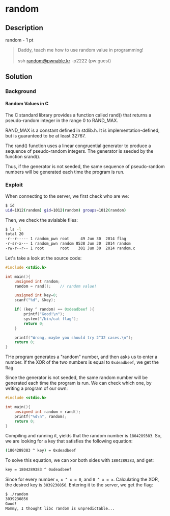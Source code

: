 # random

## Description

random - 1 pt

> Daddy, teach me how to use random value in programming! <br> <br>
> ssh random@pwnable.kr -p2222 (pw:guest)

## Solution

### Background

#### Random Values in C

The C standard library provides a function called rand() that returns a pseudo-random integer in the range 0 to RAND_MAX.

RAND_MAX is a constant defined in stdlib.h. It is implementation-defined, but is guaranteed to be at least 32767.

The rand() function uses a linear congruential generator to produce a sequence of pseudo-random integers. The generator is seeded by the function srand().

Thus, if the generator is not seeded, the same sequence of pseudo-random numbers will be generated each time the program is run.

### Exploit


When connecting to the server, we first check who are we:

```bash 
$ id
uid=1012(random) gid=1012(random) groups=1012(random)
```

Then, we check the avialable files:

```bash
$ ls -l
total 20
-r--r----- 1 random_pwn root     49 Jun 30  2014 flag
-r-sr-x--- 1 random_pwn random 8538 Jun 30  2014 random
-rw-r--r-- 1 root       root    301 Jun 30  2014 random.c
```

Let's take a look at the source code:

```c
#include <stdio.h>

int main(){
	unsigned int random;
	random = rand();	// random value!

	unsigned int key=0;
	scanf("%d", &key);

	if( (key ^ random) == 0xdeadbeef ){
		printf("Good!\n");
		system("/bin/cat flag");
		return 0;
	}

	printf("Wrong, maybe you should try 2^32 cases.\n");
	return 0;
}
```

THe program generates a "random" number, and then asks us to enter a number. If the XOR of the two numbers is equal to `0xdeadbeef`, we get the flag.

Since the generator is not seeded, the same random number will be generated each time the program is run. We can check which one, by writing a program of our own:

```c
#include <stdio.h>

int main(){
    unsigned int random = rand();
    printf("%d\n", random);
    return 0;
}
```

Compiling and running it, yields that the random number is `1804289383`. So, we are looking for a key that satisfies the following equation:

```bash
(1804289383 ^ key) = 0xdeadbeef
```

To solve this equation, we can xor both sides with `1804289383`, and get:

```bash
key = 1804289383 ^ 0xdeadbeef
```

Since for every number `x`, `x ^ x = 0`, and `0 ^ x = x`. Calculating the XOR, the desired key is `3039230856`. Entering it to the server, we get the flag:

```bash
$ ./random
3039230856
Good!
Mommy, I thought libc random is unpredictable...
```